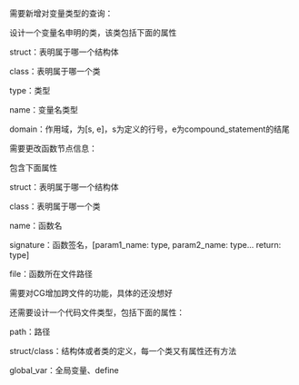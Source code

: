 需要新增对变量类型的查询：

设计一个变量名申明的类，该类包括下面的属性

struct：表明属于哪一个结构体

class：表明属于哪一个类

type：类型

name：变量名类型

domain：作用域，为[s, e]，s为定义的行号，e为compound_statement的结尾



需要更改函数节点信息：

包含下面属性

struct：表明属于哪一个结构体

class：表明属于哪一个类

name：函数名

signature：函数签名，[param1_name: type, param2_name: type... return: type]

file：函数所在文件路径



需要对CG增加跨文件的功能，具体的还没想好

还需要设计一个代码文件类型，包括下面的属性：

path：路径

struct/class：结构体或者类的定义，每一个类又有属性还有方法

global_var：全局变量、define
